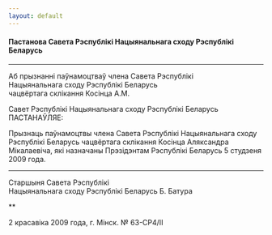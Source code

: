 ```yaml
---
layout: default
---
```


#### Пастанова Савета Рэспублікі Нацыянальнага сходу Рэспублікі Беларусь

****

Аб прызнанні паўнамоцтваў члена Савета Рэспублікі  
Нацыянальнага сходу Рэспублікі Беларусь  
чацвёртага склікання Косінца А.М.

Савет Рэспублікі Нацыянальнага сходу Рэспублікі Беларусь ПАСТАНАЎЛЯЕ:

Прызнаць паўнамоцтвы члена Савета Рэспублікі Нацыянальнага сходу
Рэспублікі Беларусь чацвёртага склікання Косінца Аляксандра
Мікалаевіча, які назначаны Прэзідэнтам Рэспублікі Беларусь 5
студзеня 2009 года.

****

Старшыня Савета Рэспублікі  
Нацыянальнага сходу Рэспублікі Беларусь Б. Батура

**

2 красавіка 2009 года, г. Мінск. № 63-СР4/II
